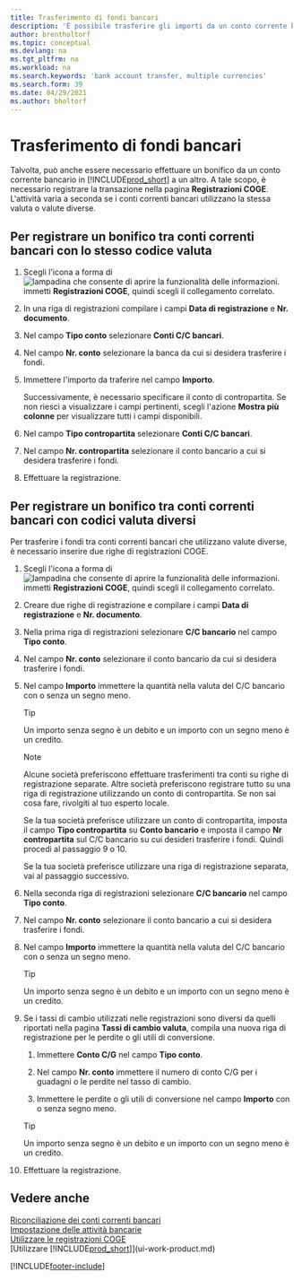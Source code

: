 ```yaml
---
title: Trasferimento di fondi bancari
description: 'È possibile trasferire gli importi da un conto corrente bancario a un altro, incluse le valute diverse, tramite la registrazione della transazione nelle registrazioni COGE.'
author: brentholtorf
ms.topic: conceptual
ms.devlang: na
ms.tgt_pltfrm: na
ms.workload: na
ms.search.keywords: 'bank account transfer, multiple currencies'
ms.search.form: 39
ms.date: 04/29/2021
ms.author: bholtorf
---
```

# <a name="transfer-bank-funds"></a>Trasferimento di fondi bancari

Talvolta, può anche essere necessario effettuare un bonifico da un conto corrente bancario in [!INCLUDE[prod_short](includes/prod_short.md)] a un altro. A tale scopo, è necessario registrare la transazione nella pagina **Registrazioni COGE**. L'attività varia a seconda se i conti correnti bancari utilizzano la stessa valuta o valute diverse.

## <a name="to-post-a-transfer-between-bank-accounts-with-the-same-currency-code"></a>Per registrare un bonifico tra conti correnti bancari con lo stesso codice valuta

1. Scegli l'icona a forma di ![lampadina che consente di aprire la funzionalità delle informazioni.](media/ui-search/search_small.png "Dimmi cosa vuoi fare") immetti **Registrazioni COGE**, quindi scegli il collegamento correlato.
2. In una riga di registrazioni compilare i campi **Data di registrazione** e **Nr. documento**.
3. Nel campo **Tipo conto** selezionare **Conti C/C bancari**.
4. Nel campo **Nr. conto** selezionare la banca da cui si desidera trasferire i fondi.
5. Immettere l'importo da traferire nel campo **Importo**.

    Successivamente, è necessario specificare il conto di contropartita. Se non riesci a visualizzare i campi pertinenti, scegli l'azione **Mostra più colonne** per visualizzare tutti i campi disponibili.
6. Nel campo **Tipo contropartita** selezionare **Conti C/C bancari**.
7. Nel campo **Nr. contropartita** selezionare il conto bancario a cui si desidera trasferire i fondi.
8. Effettuare la registrazione.

## <a name="to-post-a-transfer-between-bank-accounts-with-different-currency-codes"></a>Per registrare un bonifico tra conti correnti bancari con codici valuta diversi

Per trasferire i fondi tra conti correnti bancari che utilizzano valute diverse, è necessario inserire due righe di registrazioni COGE.

1. Scegli l'icona a forma di ![lampadina che consente di aprire la funzionalità delle informazioni.](media/ui-search/search_small.png "Dimmi cosa vuoi fare") immetti **Registrazioni COGE**, quindi scegli il collegamento correlato.
2. Creare due righe di registrazione e compilare i campi **Data di registrazione** e **Nr. documento**.
3. Nella prima riga di registrazioni selezionare **C/C bancario** nel campo **Tipo conto**.
4. Nel campo **Nr. conto** selezionare il conto bancario da cui si desidera trasferire i fondi.
5. Nel campo **Importo** immettere la quantità nella valuta del C/C bancario con o senza un segno meno.

    > [!TIP]
    > Un importo senza segno è un debito e un importo con un segno meno è un credito.

    > [!NOTE]
    > Alcune società preferiscono effettuare trasferimenti tra conti su righe di registrazione separate. Altre società preferiscono registrare tutto su una riga di registrazione utilizzando un conto di contropartita. Se non sai cosa fare, rivolgiti al tuo esperto locale.
    >
    > Se la tua società preferisce utilizzare un conto di contropartita, imposta il campo **Tipo contropartita** su **Conto bancario** e imposta il campo **Nr contropartita** sul C/C bancario su cui desideri trasferire i fondi. Quindi procedi al passaggio 9 o 10.
    >
    > Se la tua società preferisce utilizzare una riga di registrazione separata, vai al passaggio successivo.
6. Nella seconda riga di registrazioni selezionare **C/C bancario** nel campo **Tipo conto**.
7. Nel campo **Nr. conto** selezionare il conto bancario a cui si desidera trasferire i fondi.
8. Nel campo **Importo** immettere la quantità nella valuta del C/C bancario con o senza un segno meno.

    > [!TIP]
    > Un importo senza segno è un debito e un importo con un segno meno è un credito.
9. Se i tassi di cambio utilizzati nelle registrazioni sono diversi da quelli riportati nella pagina **Tassi di cambio valuta**, compila una nuova riga di registrazione per le perdite o gli utili di conversione.  

    1. Immettere **Conto C/G** nel campo **Tipo conto**.  

    2. Nel campo **Nr. conto** immettere il numero di conto C/G per i guadagni o le perdite nel tasso di cambio.  

    3. Immettere le perdite o gli utili di conversione nel campo **Importo** con o senza segno meno.

    > [!TIP]
    > Un importo senza segno è un debito e un importo con un segno meno è un credito.
10. Effettuare la registrazione.

## <a name="see-also"></a>Vedere anche

[Riconciliazione dei conti correnti bancari](bank-manage-bank-accounts.md)  
[Impostazione delle attività bancarie](bank-setup-banking.md)  
[Utilizzare le registrazioni COGE](ui-work-general-journals.md)  
[Utilizzare [!INCLUDE[prod_short](includes/prod_short.md)]](ui-work-product.md)


[!INCLUDE[footer-include](includes/footer-banner.md)]

